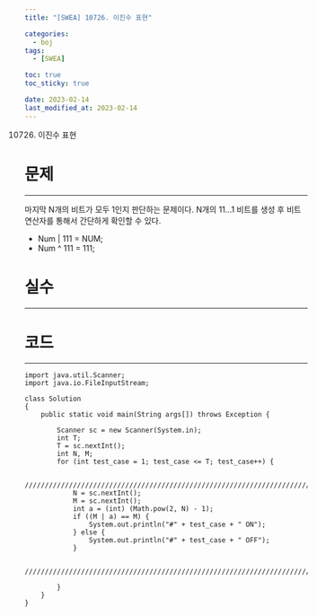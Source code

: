 ```yaml
---
title: "[SWEA] 10726. 이진수 표현"

categories:
  - boj
tags:
  - [SWEA]

toc: true
toc_sticky: true

date: 2023-02-14
last_modified_at: 2023-02-14
---
```


10726. 이진수 표현

# 문제

---

마지막 N개의 비트가 모두 1인지 판단하는 문제이다. N개의 11...1 비트를 생성 후 비트 연산자를 통해서 간단하게 확인할 수 있다.

- Num | 111 = NUM;
- Num ^ 111 = 111;

# 실수

---

# 코드

---

```
import java.util.Scanner;
import java.io.FileInputStream;

class Solution
{
	public static void main(String args[]) throws Exception {

        Scanner sc = new Scanner(System.in);
        int T;
        T = sc.nextInt();
        int N, M;
        for (int test_case = 1; test_case <= T; test_case++) {

            /////////////////////////////////////////////////////////////////////////////////////////////
            N = sc.nextInt();
            M = sc.nextInt();
            int a = (int) (Math.pow(2, N) - 1);
            if ((M | a) == M) {
                System.out.println("#" + test_case + " ON");
            } else {
                System.out.println("#" + test_case + " OFF");
            }

            /////////////////////////////////////////////////////////////////////////////////////////////

        }
    }
}
```
